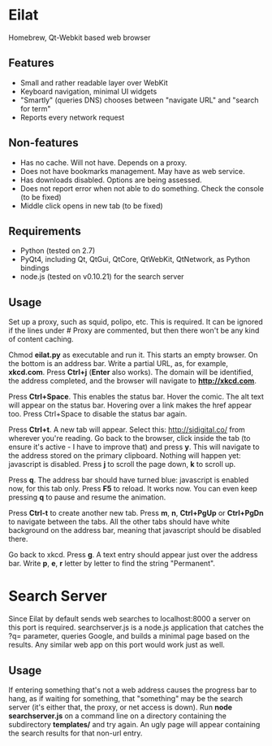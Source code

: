 Eilat
=====

Homebrew, Qt-Webkit based web browser

Features
--------

* Small and rather readable layer over WebKit
* Keyboard navigation, minimal UI widgets
* "Smartly" (queries DNS) chooses between "navigate URL" and "search for term"
* Reports every network request

Non-features
------------

* Has no cache. Will not have. Depends on a proxy.
* Does not have bookmarks management. May have as web service.
* Has downloads disabled. Options are being assessed.
* Does not report error when not able to do something. Check the console (to be fixed)
* Middle click opens in new tab (to be fixed)

Requirements
------------

* Python (tested on 2.7)
* PyQt4, including Qt, QtGui, QtCore, QtWebKit, QtNetwork, as Python bindings
* node.js (tested on v0.10.21) for the search server

Usage
-----

Set up a proxy, such as squid, polipo, etc. This is required. It can be ignored
if the lines under # Proxy are commented, but then there won't be any kind of
content caching.

Chmod **eilat.py** as executable and run it. This starts an empty browser. On the
bottom is an address bar. Write a partial URL, as, for example, **xkcd.com**. Press
**Ctrl+j** (**Enter** also works). The domain will be identified, the address completed,
and the browser will navigate to **http://xkcd.com**.

Press **Ctrl+Space**. This enables the status bar. Hover the comic. The alt text
will appear on the status bar. Hovering over a link makes the href appear too.
Press Ctrl+Space to disable the status bar again.

Press **Ctrl+t**. A new tab will appear. Select this: http://sidigital.co/
from wherever you're reading. Go back to the browser, click inside the tab (to
ensure it's active - I have to improve that) and press **y**. This will navigate
to the address stored on the primary clipboard. Nothing will happen yet:
javascript is disabled. Press **j** to scroll the page down, **k** to scroll up.

Press **q**. The address bar should have turned blue: javascript is enabled now,
for this tab only. Press **F5** to reload. It works now. You can even keep pressing
**q** to pause and resume the animation.

Press **Ctrl-t** to create another new tab. Press **m**, **n**, **Ctrl+PgUp** or
**Ctrl+PgDn** to navigate between the tabs. All the other tabs should have white
background on the address bar, meaning that javascript should be disabled there.

Go back to xkcd. Press **g**. A text entry should appear just over the address bar.
Write **p**, **e**, **r** letter by letter to find the string "Permanent".

Search Server
=============

Since Eilat by default sends web searches to localhost:8000 a server on this
port is required. searchserver.js is a node.js application that catches the ?q=
parameter, queries Google, and builds a minimal page based on the results. Any
similar web app on this port would work just as well.

Usage
-----

If entering something that's not a web address causes the progress bar to hang,
as if waiting for something, that "something" may be the search server (it's
either that, the proxy, or net access is down). Run **node searchserver.js**
on a command line on a directory containing the subdirectory **templates/**
and try again. An ugly page will appear containing the search results for
that non-url entry.
